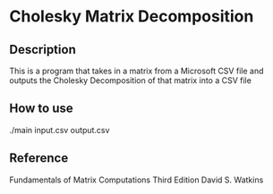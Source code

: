 # Cholesky Matrix Decomposition

## Description
This is a program that takes in a matrix from a Microsoft CSV file 
and outputs the Cholesky Decomposition of that matrix into a CSV file

## How to use
./main input.csv output.csv

## Reference
Fundamentals of Matrix Computations
Third Edition
David S. Watkins
